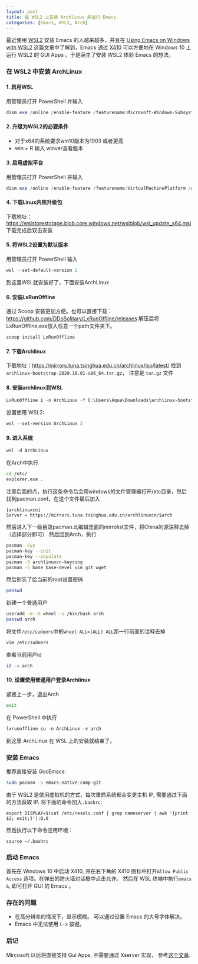 ```yaml
---
layout: post
title: 在 WSL2 上安装 Archlinux 并运行 Emacs
categories: [Emacs, WSL2, Arch]
---
```

最近使用 [WSL2](https://docs.microsoft.com/en-us/windows/wsl/install-win10) 安装 Emacs 的人越来越多，并且在 [Using Emacs on Windows with WSL2](https://emacsredux.com/blog/2020/09/23/using-emacs-on-windows-with-wsl2/) 这篇文章中了解到，Emacs 通过 [X410](https://x410.dev/) 可以方便地在 Windows 10 上运行 WSL2 的 GUI Apps 。于是萌生了安装 WSL2 体验 Emacs 的想法。  

### 在 WSL2 中安装 ArchLinux
#### 1. 启用WSL
用管理员打开 PowerShell 并输入
```powershell
dism.exe /online /enable-feature /featurename:Microsoft-Windows-Subsystem-Linux /all /norestart
```
#### 2. 升级为WSL2的必要条件
* 对于x64的系统要求win10版本为1903 或者更高
* win + R 输入 winver查看版本

#### 3. 启用虚拟平台
 用管理员打开 PowerShell 并输入
 ```powershell
 dism.exe /online /enable-feature /featurename:VirtualMachinePlatform /all /norestart
 ```
#### 4. 下载Linux内核升级包
下载地址：https://wslstorestorage.blob.core.windows.net/wslblob/wsl_update_x64.msi
下载完成后双击安装
#### 5. 将WSL2设置为默认版本
用管理员打开 PowerShell 输入
```powershell
wsl --set-default-version 2
```
到这里WSL就安装好了，下面安装ArchLinux

#### 6. 安装LxRunOffline
通过 Scoop 安装更加方便。也可以直接下载：https://github.com/DDoSolitary/LxRunOffline/releases 解压后将LxRunOffline.exe放入任意一个path文件夹下。
```powershell
scoop install LxRunOffline
```
#### 7. 下载Archlinux
下载地址：https://mirrors.tuna.tsinghua.edu.cn/archlinux/iso/latest/
找到 `archlinux-bootstrap-2020.10.01-x86_64.tar.gz`， 注意是 `tar.gz` 文件
#### 8. 安装archlinux到WSL

```powershell
LxRunOffline i -n ArchLinux -f C:\Users\Aqua\Downloads\archlinux-bootstrap-2021.03.01-x86_64.tar.gz -d C:\Users\Aqua\Linux -r root.x86_64
```
设置使用 WSL2:

```powershell
wsl --set-version ArchLinux 2
```

#### 9. 进入系统
```powershell
wsl -d ArchLinux
```
在Arch中执行
```bash
cd /etc/
explorer.exe .
```
注意后面的点，执行这条命令后会用windows的文件管理器打开/etc目录，然后找到pacman.conf，在这个文件最后加入
```
[archlinuxcn]
Server = https://mirrors.tuna.tsinghua.edu.cn/archlinuxcn/$arch
```
然后进入下一级目录pacman.d,编辑里面的mirrolist文件，将China的源注释去掉（选择部分即可）
然后回到Arch，执行
```bash
pacman -Syy
pacman-key --init
pacman-key --populate
pacman -S archlinuxcn-keyring
pacman -S base base-devel vim git wget
```

然后别忘了给当前的root设置密码
```bash
passwd
```
新建一个普通用户
```bash
useradd -m -G wheel -s /bin/bash arch
passwd arch
```

将文件`/etc/sudoers`中的`wheel ALL=(ALL) ALL`那一行前面的注释去掉
```bash
vim /etc/sudoers
```
查看当前用户id
```bash
id -u arch
```
#### 10. 设置使用普通用户登录Archlinux
紧接上一步，退出Arch
```bash
exit
```
在 PowerShell 中执行
```powershell
lxrunoffline su -n ArchLinux -v arch
```
到这里 ArchLinux 在 WSL 上的安装就结束了。

### 安装 Emacs
推荐直接安装 GccEmacs:
```bash
sudo pacman -S emacs-native-comp-git
```
由于 WSL2 是使用虚拟机的方式，每次重启系统都会变更主机 IP, 需要通过下面的方法获取 IP.
将下面的命令加入`.bashrc`:
```
export DISPLAY=$(cat /etc/resolv.conf | grep nameserver | awk '{print $2; exit;}'):0.0
```
然后执行以下命令应用环境：
 ```
 source ~/.bashrc
 ```
### 启动 Emacs
首先在 Windows 10 中启动 X410, 并在右下角的 X410 图标中打开`Allow Public Access` 选项。在弹出的防火墙对话框中点击允许。
然后在 WSL 终端中执行`emacs &`, 即可打开 GUI 的 Emacs 。

### 存在的问题
* 在高分辨率的情况下，显示模糊。
可以通过设置 Emacs 的大号字体解决。
* Emacs 中无法使用 `C-x` 按键。

### 后记
Mircosoft 以后将直接支持 Gui Apps, 不需要通过 Xserver 实现， 参考[这个文章](https://devblogs.microsoft.com/commandline/whats-new-in-the-windows-subsystem-for-linux-september-2020/#gui-apps).
